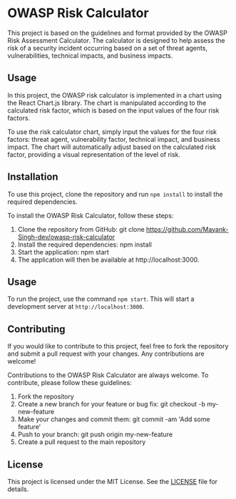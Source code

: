 # OWASP Risk Calculator

This project is based on the guidelines and format provided by the OWASP Risk Assessment Calculator. The calculator is designed to help assess the risk of a security incident occurring based on a set of threat agents, vulnerabilities, technical impacts, and business impacts.

## Usage

In this project, the OWASP risk calculator is implemented in a chart using the React Chart.js library. The chart is manipulated according to the calculated risk factor, which is based on the input values of the four risk factors.

To use the risk calculator chart, simply input the values for the four risk factors: threat agent, vulnerability factor, technical impact, and business impact. The chart will automatically adjust based on the calculated risk factor, providing a visual representation of the level of risk.

## Installation

To use this project, clone the repository and run `npm install` to install the required dependencies.

To install the OWASP Risk Calculator, follow these steps:

1. Clone the repository from GitHub: git clone https://github.com/Mayank-Singh-dev/owasp-risk-calculator
2. Install the required dependencies: npm install
3. Start the application: npm start
4. The application will then be available at http://localhost:3000.

## Usage

To run the project, use the command `npm start`. This will start a development server at `http://localhost:3000`.

## Contributing

If you would like to contribute to this project, feel free to fork the repository and submit a pull request with your changes. Any contributions are welcome!

Contributions to the OWASP Risk Calculator are always welcome. To contribute, please follow these guidelines:

1. Fork the repository
2. Create a new branch for your feature or bug fix: git checkout -b my-new-feature
3. Make your changes and commit them: git commit -am 'Add some feature'
4. Push to your branch: git push origin my-new-feature
5. Create a pull request to the main repository

## License

This project is licensed under the MIT License. See the [LICENSE](LICENSE) file for details.
